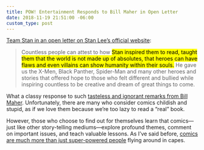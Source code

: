 ```yaml
---
title: POW! Entertainment Responds to Bill Maher in Open Letter
date: 2018-11-19 21:51:00 -06:00
custom_type: post
---
```


[Team Stan in an open letter on Stan Lee’s official website](http://therealstanlee.com/open-letter-to-bill-maher.html):

> Countless people can attest to how <mark>Stan inspired them to read, taught them that the world is not made up of absolutes, that heroes can have flaws and even villains can show humanity within their souls.</mark> He gave us the X-Men, Black Panther, Spider-Man and many other heroes and stories that offered hope to those who felt different and bullied while inspiring countless to be creative and dream of great things to come.

What a classy response to such [tasteless and ignorant remarks from Bill Maher](https://comicbook.com/marvel/2018/11/17/bill-maher-comics-industry-reactions/). Unfortunately, there are many who consider comics childish and stupid, as if we love them because we’re too lazy to read a “real” book. 

However, those who choose to find out for themselves learn that comics—just like other story-telling mediums—explore profound themes, comment on important issues, and teach valuable lessons. As I’ve said before, [comics are much more than just super-powered people](https://brightlycolored.org/2018/11/my-geek-life/) flying around in capes.
